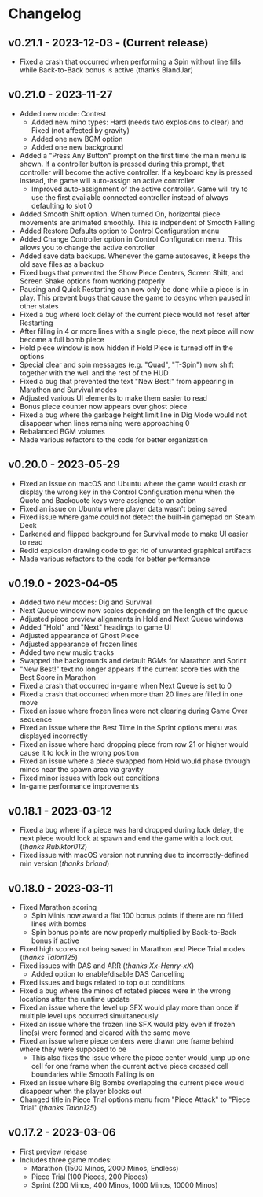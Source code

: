 # Changelog

## v0.21.1 - 2023-12-03 - (Current release)

- Fixed a crash that occurred when performing a Spin without line fills while Back-to-Back bonus is active (thanks BlandJar)

## v0.21.0 - 2023-11-27

- Added new mode: Contest
  - Added new mino types: Hard (needs two explosions to clear) and Fixed (not affected by gravity)
  - Added one new BGM option
  - Added one new background
- Added a "Press Any Button" prompt on the first time the main menu is shown. If a controller button is pressed during this prompt,
  that controller will become the active controller. If a keyboard key is pressed instead, the game will auto-assign an active controller
  - Improved auto-assignment of the active controller. Game will try to use the first available connected controller instead of always defaulting to slot 0
- Added Smooth Shift option. When turned On, horizontal piece movements are animated smoothly. This is indpendent of Smooth Falling
- Added Restore Defaults option to Control Configuration menu
- Added Change Controller option in Control Configuration menu. This allows you to change the active controller
- Added save data backups. Whenever the game autosaves, it keeps the old save files as a backup
- Fixed bugs that prevented the Show Piece Centers, Screen Shift, and Screen Shake options from working properly
- Pausing and Quick Restarting can now only be done while a piece is in play. This prevent bugs that cause the game to desync when paused in other states
- Fixed a bug where lock delay of the current piece would not reset after Restarting
- After filling in 4 or more lines with a single piece, the next piece will now become a full bomb piece
- Hold piece window is now hidden if Hold Piece is turned off in the options
- Special clear and spin messages (e.g. "Quad", "T-Spin") now shift together with the well and the rest of the HUD
- Fixed a bug that prevented the text "New Best!" from appearing in Marathon and Survival modes
- Adjusted various UI elements to make them easier to read
- Bonus piece counter now appears over ghost piece
- Fixed a bug where the garbage height limit line in Dig Mode would not disappear when lines remaining were approaching 0
- Rebalanced BGM volumes
- Made various refactors to the code for better organization

## v0.20.0 - 2023-05-29

- Fixed an issue on macOS and Ubuntu where the game would crash or display the wrong key in the Control Configuration menu when the Quote and Backquote keys were assigned to an action
- Fixed an issue on Ubuntu where player data wasn't being saved
- Fixed issue where game could not detect the built-in gamepad on Steam Deck
- Darkened and flipped background for Survival mode to make UI easier to read
- Redid explosion drawing code to get rid of unwanted graphical artifacts
- Made various refactors to the code for better performance

## v0.19.0 - 2023-04-05

- Added two new modes: Dig and Survival
- Next Queue window now scales depending on the length of the queue
- Adjusted piece preview alignments in Hold and Next Queue windows
- Added "Hold" and "Next" headings to game UI
- Adjusted appearance of Ghost Piece
- Adjusted appearance of frozen lines
- Added two new music tracks
- Swapped the backgrounds and default BGMs for Marathon and Sprint
- "New Best!" text no longer appears if the current score ties with the Best Score in Marathon
- Fixed a crash that occurred in-game when Next Queue is set to 0
- Fixed a crash that occurred when more than 20 lines are filled in one move
- Fixed an issue where frozen lines were not clearing during Game Over sequence
- Fixed an issue where the Best Time in the Sprint options menu was displayed incorrectly
- Fixed an issue where hard dropping piece from row 21 or higher would cause it to lock in the wrong position
- Fixed an issue where a piece swapped from Hold would phase through minos near the spawn area via gravity
- Fixed minor issues with lock out conditions
- In-game performance improvements 

## v0.18.1 - 2023-03-12

- Fixed a bug where if a piece was hard dropped during lock delay, the next piece would lock at spawn and end the game with a lock out. (*thanks Rubiktor012*)
- Fixed issue with macOS version not running due to incorrectly-defined min version (*thanks briand*)

## v0.18.0 - 2023-03-11

- Fixed Marathon scoring
  - Spin Minis now award a flat 100 bonus points if there are no filled lines with bombs
  - Spin bonus points are now properly multiplied by Back-to-Back bonus if active
- Fixed high scores not being saved in Marathon and Piece Trial modes (*thanks Talon125*)
- Fixed issues with DAS and ARR (*thanks Xx-Henry-xX*)
  - Added option to enable/disable DAS Cancelling
- Fixed issues and bugs related to top out conditions
- Fixed a bug where the minos of rotated pieces were in the wrong locations after the runtime update
- Fixed an issue where the level up SFX would play more than once if multiple level ups occurred simultaneously
- Fixed an issue where the frozen line SFX would play even if frozen line(s) were formed and cleared with the same move
- Fixed an issue where piece centers were drawn one frame behind where they were supposed to be
  - This also fixes the issue where the piece center would jump up one cell for one frame when the current active piece crossed cell boundaries while Smooth Falling is on
- Fixed an issue where Big Bombs overlapping the current piece would disappear when the player blocks out
- Changed title in Piece Trial options menu from "Piece Attack" to "Piece Trial" (*thanks Talon125*)

## v0.17.2 - 2023-03-06

- First preview release
- Includes three game modes:
  - Marathon (1500 Minos, 2000 Minos, Endless)
  - Piece Trial (100 Pieces, 200 Pieces)
  - Sprint (200 Minos, 400 Minos, 1000 Minos, 10000 Minos)
